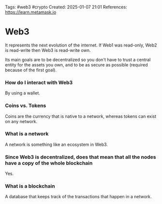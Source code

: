 Tags: #web3 #crypto
Created: 2025-01-07 21:01
References: https://learn.metamask.io
# Web3
It represents the next evolution of the internet. If Web1 was read-only, Web2 is read-write then Web3 is read-write own.

Its main goals are to be decentralized so you don't have to trust a central entity for the assets you own, and to be as secure as possible (required because of the first goal).

### How do I interact with Web3
By using a wallet.

### Coins vs. Tokens
Coins are the currency that is native to a network, whereas tokens can exist on any network.

### What is a network
A network is something like an ecosystem in Web3.

### Since Web3 is decentralized, does that mean that all the nodes have a copy of the whole blockchain
Yes.

### What is a blockchain
A database that keeps track of the transactions that happen in a network.